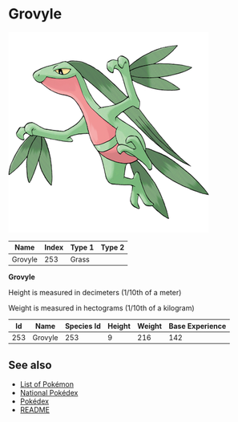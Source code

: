 # Grovyle


![Grovyle](images/253.png)

| **Name** | **Index** | **Type 1** | **Type 2** |
|----|----|----|----|
| Grovyle | 253 | Grass  |  |

**Grovyle** 


Height is measured in decimeters (1/10th of a meter)

Weight is measured in hectograms (1/10th of a kilogram)

| **Id** | **Name** | **Species Id** | **Height** | **Weight** | **Base Experience** |
|--------|----------|----------------|------------|------------|---------------------|
| 253 | Grovyle | 253 | 9 | 216 | 142 |


## See also

- [List of Pokémon](../pokemon.md)
- [National Pokédex](../national_pokedex.md)
- [Pokédex](../pokedex.md)
- [README](../README.md)
